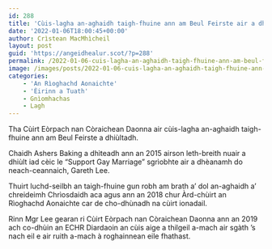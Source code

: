```yaml
---
id: 288
title: 'Cùis-lagha an-aghaidh taigh-fhuine ann am Beul Feirste air a dhiùltadh'
date: '2022-01-06T18:00:45+00:00'
author: Crìstean MacMhìcheil
layout: post
guid: 'https://angeidhealur.scot/?p=288'
permalink: /2022-01-06-cuis-lagha-an-aghaidh-taigh-fhuine-ann-am-beul-feirste-air-a-dhiultadh/
image: /images/posts/2022-01-06-cuis-lagha-an-aghaidh-taigh-fhuine-ann-am-beul-feirste-air-a-dhiultadh.webp
categories:
    - 'An Rìoghachd Aonaichte'
    - 'Èirinn a Tuath'
    - Gnìomhachas
    - Lagh
---
```


Tha Cùirt Eòrpach nan Còraichean Daonna air cùis-lagha an-aghaidh taigh-fhuine ann am Beul Feirste a dhiùltadh.

Chaidh Ashers Baking a dhìteadh ann an 2015 airson leth-breith nuair a dhiùlt iad cèic le “Support Gay Marriage” sgrìobhte air a dhèanamh do neach-ceannaich, Gareth Lee.

Thuirt luchd-seilbh an taigh-fhuine gun robh am brath a’ dol an-aghaidh a’ chreideimh Chrìosdaidh aca agus ann an 2018 chur Àrd-chùirt an Rìoghachd Aonaichte car de cho-dhùnadh na cùirt ionadail.

Rinn Mgr Lee gearan ri Cùirt Eòrpach nan Còraichean Daonna ann an 2019 ach co-dhùin an ECHR Diardaoin an cùis aige a thilgeil a-mach air sgàth ’s nach eil e air ruith a-mach à roghainnean eile fhathast.
